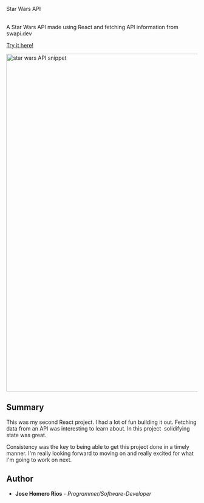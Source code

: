 Star Wars API

<br>
A Star Wars API made using React and fetching API information from swapi.dev

[Try it here!](https://nameless-harbor-93873.herokuapp.com/)

<img width="887" alt="star wars API snippet" src="https://user-images.githubusercontent.com/58618050/93036226-23393b00-f5f4-11ea-9929-9221b8ea6911.PNG">

## Summary

This was my second React project. I had a lot of fun building it out. Fetching data from an API was interesting to learn about. In this project  solidifying state was great.

Consistency was the key to being able to get this project done in a timely manner. I'm really looking forward to moving on and really excited for what I'm going to work on next.

## Author

* **Jose Homero Rios** - *Programmer/Software-Developer*